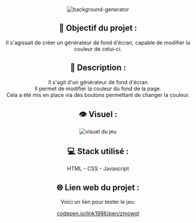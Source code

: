 <div align=center><img src="https://user-images.githubusercontent.com/27373255/131579767-e58cab5f-72c9-4db6-bb73-54c8d36a97c6.png" alt="background-generator"/></div>
<h2 align=center>🎯 Objectif du projet :</h2>
<p align=center>Il s'agissait de créer un générateur de fond d'écran, capable de modifier la couleur de celui-ci.</p>

<h2 align=center>📝 Description :</h2>

<p align=center>Il s'agit d'un générateur de fond d'écran</br>
Il permet de modifier la couleur du fond de la page.</br>
Cela a été mis en place via des boutons permettant de changer la couleur.</br>
</p>

<h2 align=center>👁️ Visuel :</h2>
<div align=center><img src="https://i.postimg.cc/XvK18NBm/memory.jpg" alt="visuel du jeu"</div>

<h2 align=center>💻 Stack utilisé :</h2>

<p align=center>HTML - CSS - Javascript</p>

<h2 align=center>🌐 Lien web du projet :</h2>

<p align=center>Voici un lien pour tester le jeu:

  <a title="https://codepen.io/Link1986/pen/ZmoWqL" role="link" target="_blank" class="text-bold" rel="noopener noreferrer" href="https://codepen.io/Link1986/pen/ZmoWqL">codepen.io/link1986/pen/zmowql</a></p>
